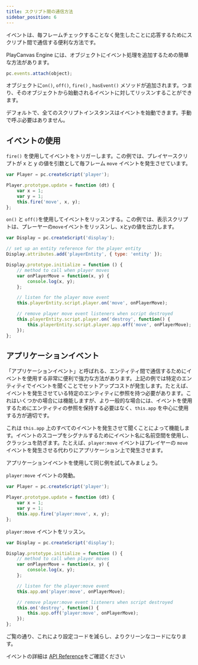 ```yaml
---
title: スクリプト間の通信方法
sidebar_position: 6
---
```


イベントは、毎フレームチェックすることなく発生したことに応答するためにスクリプト間で通信する便利な方法です。

PlayCanvas Engine には、オブジェクトにイベント処理を追加するための簡単な方法があります。


```javascript
pc.events.attach(object);
```

オブジェクトに`on()`, `off()`, `fire()` , `hasEvent()` メソッドが追加されます。つまり、そのオブジェクトから始動されるイベントに対してリッスンすることができます。

デフォルトで、全てのスクリプトインスタンスはイベントを始動できます。手動で呼ぶ必要はありません。

## イベントの使用

`fire()` を使用してイベントをトリガーします。この例では、プレイヤースクリプトが x と y の値を引数として毎フレーム `move` イベントを発生させています。

```javascript
var Player = pc.createScript('player');

Player.prototype.update = function (dt) {
    var x = 1;
    var y = 1;
    this.fire('move', x, y);
};
```

`on()` と `off()`を使用してイベントをリッスンする。この例では、表示スクリプトは、プレーヤーの`move`イベントをリッスンし、xとyの値を出力します。

```javascript
var Display = pc.createScript('display');

// set up an entity reference for the player entity
Display.attributes.add('playerEntity', { type: 'entity' });

Display.prototype.initialize = function () {
    // method to call when player moves
    var onPlayerMove = function(x, y) {
        console.log(x, y);
    };

    // listen for the player move event
    this.playerEntity.script.player.on('move', onPlayerMove);

    // remove player move event listeners when script destroyed
    this.playerEntity.script.player.on('destroy', function() {
        this.playerEntity.script.player.app.off('move', onPlayerMove);
    });
};
```

## アプリケーションイベント

「アプリケーションイベント」と呼ばれる、エンティティ間で通信するためにイベントを使用する非常に便利で強力な方法があります。上記の例では特定のエンティティでイベントを聞くことでセットアップコストが発生します。たとえば、イベントを発生させている特定のエンティティに参照を持つ必要があります。これはいくつかの場合には機能しますが、より一般的な場合には、イベントを使用するためにエンティティの参照を保持する必要はなく、`this.app` を中心に使用する方が適切です。

これは `this.app` 上のすべてのイベントを発生させて聞くことによって機能します。イベントのスコープをシグナルするためにイベント名に名前空間を使用し、クラッシュを防ぎます。たとえば、`player:move` イベントはプレイヤーの `move` イベントを発生させる代わりにアプリケーション上で発生させます。

アプリケーションイベントを使用して同じ例を試してみましょう。

`player:move` イベントの発動。

```javascript
var Player = pc.createScript('player');

Player.prototype.update = function (dt) {
    var x = 1;
    var y = 1;
    this.app.fire('player:move', x, y);
};
```

`player:move` イベントをリッスン。

```javascript
var Display = pc.createScript('display');

Display.prototype.initialize = function () {
    // method to call when player moves
    var onPlayerMove = function(x, y) {
        console.log(x, y);
    };

    // listen for the player:move event
    this.app.on('player:move', onPlayerMove);

    // remove player:move event listeners when script destroyed
    this.on('destroy', function() {
        this.app.off('player:move', onPlayerMove);
    });
};
```

ご覧の通り、これにより設定コードを減らし、よりクリーンなコードになります。

イベントの詳細は [API Reference][1]をご確認ください

[1]: /api/pc.EventHandler.html
